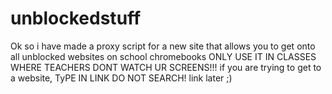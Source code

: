# unblockedstuff
Ok so i have made a proxy script for a new site that allows you to get onto all unblocked websites on school chromebooks
ONLY USE IT IN CLASSES WHERE TEACHERS DONT WATCH UR SCREENS!!!
if you are trying to get to a website, TyPE IN LINK DO NOT SEARCH!
link later ;)
